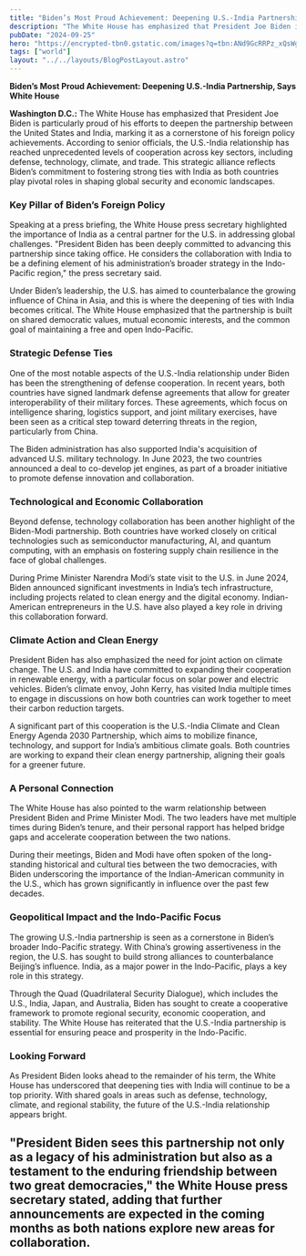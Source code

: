 ```yaml
---
title: "Biden’s Most Proud Achievement: Deepening U.S.-India Partnership, Says White House"
description: "The White House has emphasized that President Joe Biden is particularly proud of his efforts to deepen the partnership between the United States and India"
pubDate: "2024-09-25"
hero: "https://encrypted-tbn0.gstatic.com/images?q=tbn:ANd9GcRRPz_xQsWg6wDLzOprG2eJ6s3nCk0jdSaBcA&s"
tags: ["world"]
layout: "../../layouts/BlogPostLayout.astro"
---
```

**Biden’s Most Proud Achievement: Deepening U.S.-India Partnership, Says White House**

**Washington D.C.:** The White House has emphasized that President Joe Biden is particularly proud of his efforts to deepen the partnership between the United States and India, marking it as a cornerstone of his foreign policy achievements. According to senior officials, the U.S.-India relationship has reached unprecedented levels of cooperation across key sectors, including defense, technology, climate, and trade. This strategic alliance reflects Biden’s commitment to fostering strong ties with India as both countries play pivotal roles in shaping global security and economic landscapes.

### **Key Pillar of Biden’s Foreign Policy**

Speaking at a press briefing, the White House press secretary highlighted the importance of India as a central partner for the U.S. in addressing global challenges. "President Biden has been deeply committed to advancing this partnership since taking office. He considers the collaboration with India to be a defining element of his administration’s broader strategy in the Indo-Pacific region," the press secretary said.

Under Biden’s leadership, the U.S. has aimed to counterbalance the growing influence of China in Asia, and this is where the deepening of ties with India becomes critical. The White House emphasized that the partnership is built on shared democratic values, mutual economic interests, and the common goal of maintaining a free and open Indo-Pacific.

### **Strategic Defense Ties**

One of the most notable aspects of the U.S.-India relationship under Biden has been the strengthening of defense cooperation. In recent years, both countries have signed landmark defense agreements that allow for greater interoperability of their military forces. These agreements, which focus on intelligence sharing, logistics support, and joint military exercises, have been seen as a critical step toward deterring threats in the region, particularly from China.

The Biden administration has also supported India's acquisition of advanced U.S. military technology. In June 2023, the two countries announced a deal to co-develop jet engines, as part of a broader initiative to promote defense innovation and collaboration.

### **Technological and Economic Collaboration**

Beyond defense, technology collaboration has been another highlight of the Biden-Modi partnership. Both countries have worked closely on critical technologies such as semiconductor manufacturing, AI, and quantum computing, with an emphasis on fostering supply chain resilience in the face of global challenges.

During Prime Minister Narendra Modi’s state visit to the U.S. in June 2024, Biden announced significant investments in India’s tech infrastructure, including projects related to clean energy and the digital economy. Indian-American entrepreneurs in the U.S. have also played a key role in driving this collaboration forward.

### **Climate Action and Clean Energy**

President Biden has also emphasized the need for joint action on climate change. The U.S. and India have committed to expanding their cooperation in renewable energy, with a particular focus on solar power and electric vehicles. Biden’s climate envoy, John Kerry, has visited India multiple times to engage in discussions on how both countries can work together to meet their carbon reduction targets.

A significant part of this cooperation is the U.S.-India Climate and Clean Energy Agenda 2030 Partnership, which aims to mobilize finance, technology, and support for India’s ambitious climate goals. Both countries are working to expand their clean energy partnership, aligning their goals for a greener future.

### **A Personal Connection**

The White House has also pointed to the warm relationship between President Biden and Prime Minister Modi. The two leaders have met multiple times during Biden’s tenure, and their personal rapport has helped bridge gaps and accelerate cooperation between the two nations. 

During their meetings, Biden and Modi have often spoken of the long-standing historical and cultural ties between the two democracies, with Biden underscoring the importance of the Indian-American community in the U.S., which has grown significantly in influence over the past few decades.

### **Geopolitical Impact and the Indo-Pacific Focus**

The growing U.S.-India partnership is seen as a cornerstone in Biden’s broader Indo-Pacific strategy. With China’s growing assertiveness in the region, the U.S. has sought to build strong alliances to counterbalance Beijing’s influence. India, as a major power in the Indo-Pacific, plays a key role in this strategy.

Through the Quad (Quadrilateral Security Dialogue), which includes the U.S., India, Japan, and Australia, Biden has sought to create a cooperative framework to promote regional security, economic cooperation, and stability. The White House has reiterated that the U.S.-India partnership is essential for ensuring peace and prosperity in the Indo-Pacific.

### **Looking Forward**

As President Biden looks ahead to the remainder of his term, the White House has underscored that deepening ties with India will continue to be a top priority. With shared goals in areas such as defense, technology, climate, and regional stability, the future of the U.S.-India relationship appears bright.

"President Biden sees this partnership not only as a legacy of his administration but also as a testament to the enduring friendship between two great democracies," the White House press secretary stated, adding that further announcements are expected in the coming months as both nations explore new areas for collaboration.
---